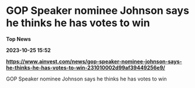 # GOP Speaker nominee Johnson says he thinks he has votes to win
**Top News**

**2023-10-25 15:52**

**https://www.ainvest.com/news/gop-speaker-nominee-johnson-says-he-thinks-he-has-votes-to-win-231010002d99af39449256e9/**

GOP Speaker nominee Johnson says he thinks he has votes to win